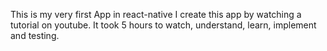 This is my very first App in react-native
I create this app by watching a tutorial on youtube.
It took 5 hours to watch, understand, learn, implement and testing.
